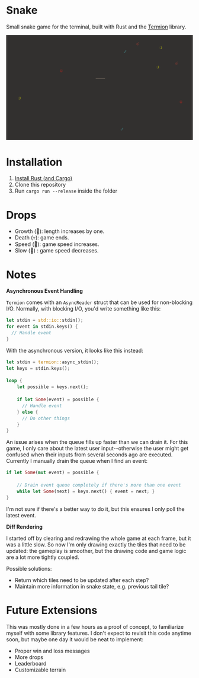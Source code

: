 # Snake

Small snake game for the terminal, built with Rust and the [Termion][1] library.

![Screenshot](assets/screenshot.png)

# Installation

1. [Install Rust (and Cargo)][2]
2. Clone this repository
3. Run `cargo run --release` inside the folder

# Drops

* Growth (🍏): length increases by one.
* Death (💀): game ends.
* Speed (🍒): game speed increases.
* Slow (🍍) : game speed decreases.

# Notes

**Asynchronous Event Handling**

`Termion` comes with an `AsyncReader` struct that can be used for non-blocking I/O. Normally, with blocking I/O,
you'd write something like this:

```rust
let stdin = std::io::stdin();
for event in stdin.keys() {
  // Handle event
}
```

With the asynchronous version, it looks like this instead:

```rust
let stdin = termion::async_stdin();
let keys = stdin.keys();

loop {
    let possible = keys.next();

    if let Some(event) = possible {
      // Handle event
    } else {
      // Do other things
    }
}
```

An issue arises when the queue fills up faster than we can drain it. For this game, I only care about the latest
user input--otherwise the user might get confused when their inputs from several seconds ago are executed. Currently
I manually drain the queue when I find an event:

```rust
if let Some(mut event) = possible {

    // Drain event queue completely if there's more than one event
    while let Some(next) = keys.next() { event = next; }
}
```

I'm not sure if there's a better way to do it, but this ensures I only poll the latest event.

**Diff Rendering**

I started off by clearing and redrawing the whole game at each frame, but it was a little slow.
So now I'm only drawing exactly the tiles that need to be updated: the gameplay is smoother, but the
drawing code and game logic are a lot more tightly coupled.

Possible solutions:

- Return which tiles need to be updated after each step?
- Maintain more information in snake state, e.g. previous tail tile?

# Future Extensions

This was mostly done in a few hours as a proof of concept, to familiarize myself with some library features.
I don't expect to revisit this code anytime soon, but maybe one day it would be neat to implement:

- Proper win and loss messages
- More drops
- Leaderboard
- Customizable terrain

[1]: https://github.com/redox-os/termion
[2]: https://rustup.rs/
